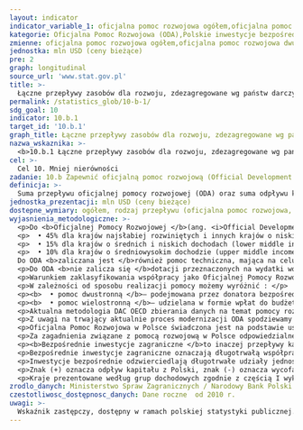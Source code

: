 ```yaml
---
layout: indicator
indicator_variable_1: oficjalna pomoc rozwojowa ogółem,oficjalna pomoc rozwojowa dwustronna ogółem,oficjalna pomoc rozwojowa dwustronna na rzecz krajów najsłabiej rozwiniętych (LDC),oficjalna pomoc rozwojowa dwustronna na rzecz pozostałych krajów o niskich dochodach (LIC),oficjalna pomoc rozwojowa dwustronna na rzecz krajów o średnio-niskich dochodach (LMIC),oficjalna pomoc rozwojowa dwustronna na rzecz krajów o średnio-wysokich dochodach (UMIC),polskie inwestycje bezpośrednie za granicą ogółem,polskie inwestycje bezpośrednie za granicą na rzecz krajów najsłabiej rozwiniętych (LDC),polskie inwestycje bezpośrednie za granicą na rzecz pozostałych krajów o niskich dochodach,polskie inwestycje bezpośrednie za granicą na rzecz krajów o średnio-niskich dochodach (LMIC),polskie inwestycje bezpośrednie za granicą na rzecz krajów o średnio-wysokich dochodach (UMIC)
kategorie: Oficjalna Pomoc Rozwojowa (ODA),Polskie inwestycje bezpośrednie za granicą (BIZ)
zmienne: oficjalna pomoc rozwojowa ogółem,oficjalna pomoc rozwojowa dwustronna ogółem,oficjalna pomoc rozwojowa dwustronna na rzecz krajów najsłabiej rozwiniętych (LDC),oficjalna pomoc rozwojowa dwustronna na rzecz pozostałych krajów o niskich dochodach (LIC),oficjalna pomoc rozwojowa dwustronna na rzecz krajów o średnio-niskich dochodach (LMIC),oficjalna pomoc rozwojowa dwustronna na rzecz krajów o średnio-wysokich dochodach (UMIC);polskie inwestycje bezpośrednie za granicą ogółem,polskie inwestycje bezpośrednie za granicą na rzecz krajów najsłabiej rozwiniętych (LDC),polskie inwestycje bezpośrednie za granicą na rzecz pozostałych krajów o niskich dochodach,polskie inwestycje bezpośrednie za granicą na rzecz krajów o średnio-niskich dochodach (LMIC),polskie inwestycje bezpośrednie za granicą na rzecz krajów o średnio-wysokich dochodach (UMIC)
jednostka: mln USD (ceny bieżące)
pre: 2
graph: longitudinal
source_url: 'www.stat.gov.pl'
title: >-
  Łączne przepływy zasobów dla rozwoju, zdezagregowane wg państw darczyńców i państw odbiorów i rodzaju przepływu (np. oficjalnej pomocy rozwojowej, bezpośrednich inwestycji zagranicznych i innych przepływów)
permalink: /statistics_glob/10-b-1/
sdg_goal: 10
indicator: 10.b.1
target_id: '10.b.1'
graph_title: Łączne przepływy zasobów dla rozwoju, zdezagregowane wg państw darczyńców i państw odbiorów i rodzaju przepływu (np. oficjalnej pomocy rozwojowej, bezpośrednich inwestycji zagranicznych i innych przepływów)
nazwa_wskaznika: >-
  <b>10.b.1 Łączne przepływy zasobów dla rozwoju, zdezagregowane wg państw darczyńców i państw odbiorów i rodzaju przepływu (np. oficjalnej pomocy rozwojowej, bezpośrednich inwestycji zagranicznych i innych przepływów)</b>
cel: >-
  Cel 10. Mniej nierówności
zadanie: 10.b Zapewnić oficjalną pomoc rozwojową (Official Development Assistance) i przepływ środków finansowych, w tym bezpośrednie inwestycje zagraniczne do krajów najbardziej potrzebujących, w szczególności do państw najmniej rozwiniętych, krajów afrykańskich, małych państw wyspiarskich i tych bez dostępu do morza, zgodnie z krajowymi planami i programami tych krajów
definicja: >-
  Suma przepływu oficjalnej pomocy rozwojowej (ODA) oraz suma odpływu kapitału z tytułu polskich inwestycji bezpośednich za granicą (BIZ), wyrażona w mln PLN.
jednostka_prezentacji: mln USD (ceny bieżące)
dostepne_wymiary: ogółem, rodzaj przepływu (oficjalna pomoc rozwojowa, bezpośrednie inwestycje zagraniczne), kraje według grup dochodowych
wyjasnienia_metodologiczne: >-
  <p>Do <b>Oficjalnej Pomocy Rozwojowej </b>(ang. <i>Official Development Assistance</i> – ODA) zaliczane są darowizny i pożyczki przekazywane przez instytucje rządowe lub organizacje międzynarodowe, mające na celu wsparcie rozwoju gospodarczego i dobrobytu w krajach rozwijających się. Pożyczki są uważane jako ODA wtedy, gdy zawierają element darowizny o wartości udzielanej pomocy przynajmniej: </p>
  <p>  • 45% dla krajów najsłabiej rozwiniętych i innych krajów o niskich dochodach (least developed countries and other low income countires – LDCs & other LICs), wyliczony przy stopie dyskontowej 9%, </p>
  <p>  • 15% dla krajów o średnich i niskich dochodach (lower middle income countries – LMICs), wyliczony przy stopie dyskontowej 7%, </p>
  <p>  • 10% dla krajów o średniowysokim dochodzie (upper middle income countries – UMICs), wyliczony przy stopie dyskontowej 6%. </p>
  Do ODA <b>zaliczana jest </b>również pomoc techniczna, mająca na celu rozwój zasobów ludzkich, podniesienie kwalifikacji oraz możliwości technicznych i produkcyjnych krajów rozwijających się. Pomoc ta polega między innymi na przekazywaniu wiedzy i doświadczeń w postaci szkoleń, delegowania ekspertów, inicjowania badań i/lub pokrywania wynikających z tego kosztów.</p>
  <p>Do ODA <b>nie zalicza się </b>dotacji przeznaczonych na wydatki wojskowe.</p>
  <p>Warunkiem zaklasyfikowania współpracy jako Oficjalnej Pomocy Rozwojowej jest to, aby kraj partnerski, na rzecz którego udzielane jest wsparcie, znajdował się na liście Komitetu Pomocy Rozwojowej OECD (<i>Development Assistance Committee</i>).</p>
  <p>W zależności od sposobu realizacji pomocy możemy wyróżnić : </p>
  <p><b>  • pomoc dwustronną </b>– podejmowana przez donatora bezpośrednio w kraju partnerskim bądź poprzez organizację międzynarodową w formie wpłaty celowej na rzecz kraju partnerskiego (earmarked contribution) lub w formie wpłaty na określony program/fundusz zarządzany przez organizację, </p>
  <p><b>  • pomoc wielostronną </b>– udzielana w formie wpłat do budżetów ogólnych organizacji międzynarodowych, których lista jest corocznie aktualizowana przez Sekretariat DAC OECD. </p>
  <p>Aktualna metodologia DAC OECD zbierania danych na temat pomocy rozwojowej w formacie CRS (Creditor Reporting System) pozwala na oznaczanie sektora wsparcia i markera jedynie przy przepływach dwustronnych. Do wskaźnika nie będą zatem zaliczone wydatki w ramach pomocy wielostronnej w formie wpłat do budżetów ogólnych takich organizacji, jak np. FAO (<i>Food and Agriculture Organization</i>) czy WFP (<i>World Foof Programme</i>), które również działają w obszarze rolnictwa.</p>
  <p>Z uwagi na trwający aktualnie proces modernizacji ODA spodziewamy się, że od 2018 r. wskaźnik ODA będzie prezentowany w formie ekwiwalentu grantu, uwzględniającej jedynie element grantu pomnożony przez wartość danego przepływu. Zniknie zatem podział na wydatkowanie ODA brutto i netto. Dodatkowo trwają prace nad włączeniem do ODA innych przepływów, np. kwot zmobilizowanych przez sektor publiczny z instrumentów sektora prywatnego. Aktualnie konstruowany jest alternatywny do ODA wskaźnik TOSSD (Total Oficial Support for Sustainable Development), który będzie mierzyć środki przeznaczane na wdrożenie SDGs.</p>
  <p>Oficjalna Pomoc Rozwojowa w Polsce świadczona jest na podstawie ustawy o współpracy rozwojowej z dnia 16 września 2011 r. (Dz.U. 2011 r., Nr 234, poz. 1386). Polska współpraca rozwojowa prowadzona jest w oparciu o Wieloletni Program Współpracy Rozwojowej opracowywany na okres minimum 4 lat. Ustawa definiuje współpracę rozwojową jako ogół działań podejmowanych przez organy administracji rządowej w celu udzielenia państwom rozwijającym się pomocy rozwojowej, pomocy humanitarnej oraz realizację działań edukacyjnych na rzecz podniesienia świadomości i zrozumienia problemów i współzależności globalnych.</p>
  <p>Za zagadnienia związane z pomocą rozwojową w Polsce odpowiedzialne jest Ministerstwo Spraw Zagranicznych, które opracowało „Wieloletni program współpracy rozwojowej na lata 2016-2020, w oparciu o który polska współpraca rozwojowa koncentruje się na krajach Partnerstwa Wschodniego (Białoruś, Gruzja, Mołdawia, Ukraina) oraz Afryki, Azji i Bliskiego Wschodu (Etiopia, Kenia, Mjanma, Palestyna, Senegal, Tanzania). Polska współpraca rozwojowa służy wzmocnieniu rządów prawa i wspieraniu reform decentralizacyjnych oraz zwalczaniu korupcji, a także przestrzeganiu praw człowieka i swobód obywatelskich. Wśród celów współpracy rozwojowej są: poprawa opieki zdrowotnej i dostępu do edukacji oraz wsparcie dla przedsiębiorczości i rolnictwa, a także ochrona środowiska naturalnego, w tym zapobieganie skutkom klęsk żywiołowych. Działania objęte programem finansowane są ze środków Ministerstwa Spraw Zagranicznych, rezerwy celowej budżetu państwa przeznaczonej na współpracę rozwojową i funduszy innych resortów.</p>
  <p><b>Bezpośrednie inwestycje zagraniczne </b>to inaczej przepływy kapitału przez granice państw polegające na zakupie istniejącego przedsiębiorstwa lub na utworzeniu nowej firmy przez inwestora zagranicznego, co oznacza, że inwestor zagraniczny staje się współwłaścicielem lub właścicielem przedsiębiorstwa funkcjonującego w danym kraju.</p>
  <p>Bezpośrednie inwestycje zagraniczne oznaczają długotrwałą współpracę, będącą odzwierciedleniem trwałego zainteresowania inwestora. Inwestycje to aktywa finansowe, nieruchomości lub wartości niematerialne i prawne, które nie są użytkowane przez daną jednostkę, lecz zostały nabyte w celu osiągnięcia korzyści ekonomicznych. Oznaczają one wydatki ponoszone w celu zwiększenia zasobów kapitału produkcyjnego, którym dysponuje jednostka.</p>
  <p>Inwestycje bezpośrednie odzwierciedlają długotrwałe udziały jednostki rezydenta jednej gospodarki (inwestor bezpośredni) w jednostce rezydenta innej gospodarki (przedsiębiorstwo inwestycji bezpośrednich) i obejmują transakcje zawarte między nimi.</p>
  <p>Znak (+) oznacza odpływ kapitału z Polski, znak (-) oznacza wycofanie do Polski.</p>
  <p>Kraje prezentowane według grup dochodowych zgodnie z częścią I wykazu beneficjentów pomocy DAC OECD (Part I of the OEC DAC List of Aid Recipients).</p>
zrodlo_danych: Ministerstwo Spraw Zagranicznych / Narodowy Bank Polski
czestotliwosc_dostępnosc_danych: Dane roczne  od 2010 r.
uwagi: >-
  Wskaźnik zastępczy, dostępny w ramach polskiej statystyki publicznej.Wskaźnikiem zasadniczym, przyjętym przez ONZ, monitorującym cel 10.b Agendy 2030, jest wskaźnik 10.b.1 Łączne przepływy zasobów dla rozwoju, zdezagregowane wg państw darczyńców i państw odbiorów i rodzaju przepływu (np. oficjalnej pomocy rozwojowej, bezpośrednich inwestycji zagranicznych i innych przepływów).
---
```

